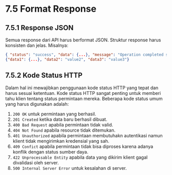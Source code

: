 # 7.5 Format Response

## 7.5.1 Response JSON

Semua response dari API harus berformat JSON. Struktur response harus konsisten dan jelas. Misalnya:

```json
{ "status": "success", "data": {...}, "message": "Operation completed successfully" }
{"data1": {...}, "data2": "value2", "data3": "value3"}
```


## 7.5.2 Kode Status HTTP

Dalam hal ini mewajibkan penggunaan kode status HTTP yang tepat dan harus sesuai ketentuan. Kode status HTTP sangat penting untuk memberi tahu klien tentang status permintaan mereka. Beberapa kode status umum yang harus digunakan adalah:

1. `200 OK` untuk permintaan yang berhasil.
2. `201 Created` ketika data baru berhasil dibuat.
3. `400 Bad Request` apabila permintaan tidak valid.
4. `404 Not Found` apabila resource tidak ditemukan.
5. `401 Unauthorized` apabila permintaan membutuhakn autentikasi namun klient tidak mengirimkan kredensial yang sah.
6. `409 Confict` apabila permintaan tidak bisa diproses karena adanya konflik dengan status sumber daya.
7. `422 Unprocessable Entity` apabila data yang dikirim klient gagal divalidasi oleh server.
8. `500 Internal Server Error` untuk kesalahan di server.